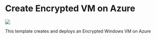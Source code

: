 # Create Encrypted VM on Azure

<a href="https://portal.azure.com/#create/Microsoft.Template/uri/https%3A%2F%2Fraw.githubusercontent.com%2Fmahthi%2FDiskEncryption%2Fmaster%2FazureDeployEncryptedWindowsVm.json" target="_blank">
    <img src="http://azuredeploy.net/deploybutton.png"/>
</a>

This template creates and deploys an Encrypted Windows VM on Azure